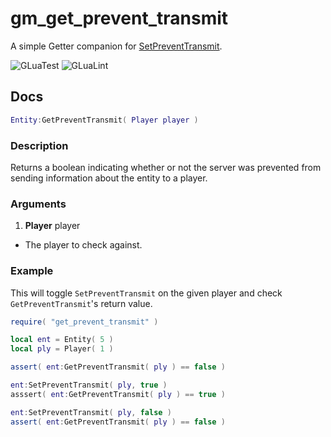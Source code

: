 # gm_get_prevent_transmit
A simple Getter companion for [SetPreventTransmit](https://wiki.facepunch.com/gmod/Entity:SetPreventTransmit).

![GLuaTest](https://github.com/CFC-Servers/gm_get_prevent_transmit/actions/workflows/gluatest.yml/badge.svg)
![GLuaLint](https://github.com/CFC-Servers/gm_get_prevent_transmit/actions/workflows/glualint.yml/badge.svg)

## Docs
```lua
Entity:GetPreventTransmit( Player player )
```

### Description
Returns a boolean indicating whether or not the server was prevented from sending information about the entity to a player.

### Arguments
 1. **Player** player
   - The player to check against.

### Example
This will toggle `SetPreventTransmit` on the given player and check `GetPreventTransmit`'s return value.

```lua
require( "get_prevent_transmit" )

local ent = Entity( 5 )
local ply = Player( 1 )

assert( ent:GetPreventTransmit( ply ) == false )

ent:SetPreventTransmit( ply, true )
asssert( ent:GetPreventTransmit( ply ) == true )

ent:SetPreventTransmit( ply, false )
assert( ent:GetPreventTransmit( ply ) == false )
```
